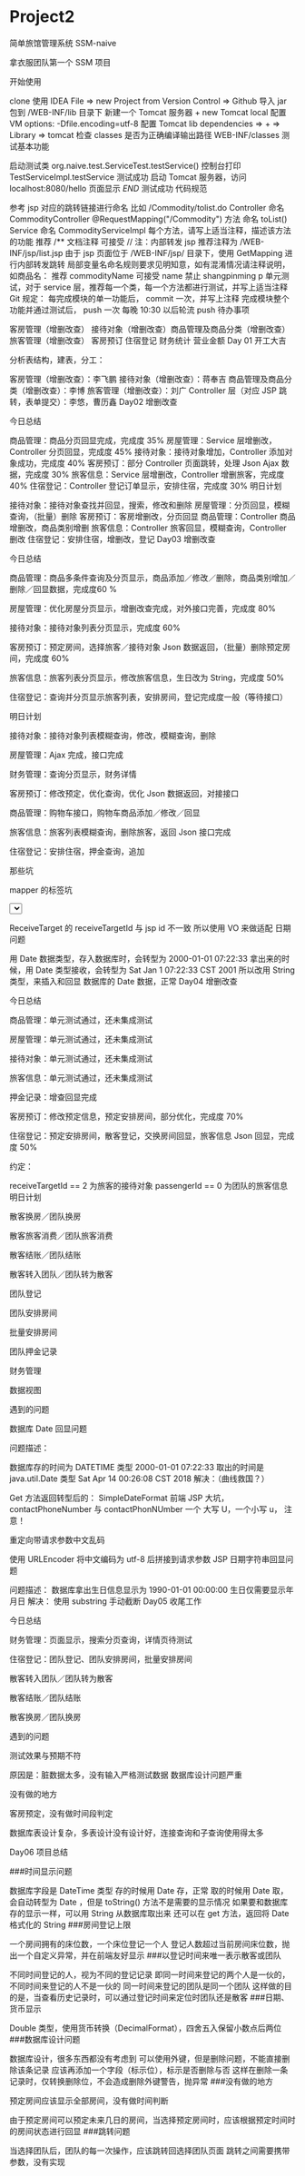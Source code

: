 # Project2
简单旅馆管理系统
SSM-naive

拿衣服团队第一个 SSM 项目

开始使用

clone 使用 IDEA File => new Project from Version Control => Github
导入 jar 包到 /WEB-INF/lib 目录下
新建一个 Tomcat 服务器 + new Tomcat local
配置 VM options: -Dfile.encoding=utf-8
配置 Tomcat lib dependencies => + => Library => tomcat
检查 classes 是否为正确编译输出路径 WEB-INF/classes
测试基本功能

启动测试类 org.naive.test.ServiceTest.testService() 控制台打印 TestServiceImpl.testService 测试成功
启动 Tomcat 服务器，访问 localhost:8080/hello 页面显示 $END$ 测试成功
代码规范

参考 jsp 对应的跳转链接进行命名
比如 /Commodity/tolist.do
Controller 命名 CommodityController @RequestMapping("/Commodity")
方法 命名 toList()
Service 命名 CommodityServiceImpl
每个方法，请写上适当注释，描述该方法的功能
推荐 /** 文档注释
可接受 //
注：内部转发 jsp 推荐注释为 /WEB-INF/jsp/list.jsp
由于 jsp 页面位于 /WEB-INF/jsp/ 目录下，使用 GetMapping 进行内部转发跳转
局部变量名命名规则要求见明知意，如有混淆情况请注释说明，如商品名：
推荐 commodityName
可接受 name
禁止 shangpinming p
单元测试，对于 service 层，推荐每一个类，每一个方法都进行测试，并写上适当注释
Git 规定：
每完成模块的单一功能后， commit 一次，并写上注释
完成模块整个功能并通过测试后， push 一次
每晚 10:30 以后轮流 push
待办事项

 ​客房管理（增删改查）
 ​接待对象（增删改查）
 ​商品管理及商品分类（增删改查）
 ​旅客管理（增删改查）
 客房预订
 住宿登记
 财务统计
 营业金额
Day 01 开工大吉

分析表结构，建表，分工：

客房管理（增删改查）：李飞鹏
接待对象（增删改查）：蒋奉吉
商品管理及商品分类（增删改查）：李博
旅客管理（增删改查）：刘广
Controller 层（对应 JSP 跳转，表单提交）：李悠，曹历鑫
Day02 增删改查

今日总结

商品管理：商品分页回显完成，完成度 35%
房屋管理：Service 层增删改，Controller 分页回显，完成度 45%
接待对象：接待对象增加，Controller 添加对象成功，完成度 40%
客房预订：部分 Controller 页面跳转，处理 Json Ajax 数据，完成度 30%
旅客信息：Service 层增删改，Controller 增删旅客，完成度 40%
住宿登记：Controller 登记订单显示，安排住宿，完成度 30%
明日计划

接待对象：接待对象查找并回显，搜索，修改和删除
房屋管理：分页回显，模糊查询，（批量）删除
客房预订：客房增删改，分页回显
商品管理：Controller 商品增删改，商品类别增删
旅客信息：Controller 旅客回显，模糊查询，Controller 删改
住宿登记：安排住宿，增删改，登记
Day03 增删改查

今日总结

商品管理：商品多条件查询及分页显示，商品添加／修改／删除，商品类别增加／删除／回显数据，完成度60 %

房屋管理：优化房屋分页显示，增删改查完成，对外接口完善，完成度 80%

接待对象：接待对象列表分页显示，完成度 60%

客房预订：预定房间，选择旅客／接待对象 Json 数据返回，（批量）删除预定房间，完成度 60%

旅客信息：旅客列表分页显示，修改旅客信息，生日改为 String，完成度 50%

住宿登记：查询并分页显示旅客列表，安排房间，登记完成度一般（等待接口）

明日计划

接待对象：接待对象列表模糊查询，修改，模糊查询，删除

房屋管理：Ajax 完成，接口完成

财务管理：查询分页显示，财务详情

客房预订：修改预定，优化查询，优化 Json 数据返回，对接接口

商品管理：购物车接口，购物车商品添加／修改／回显

旅客信息：旅客列表模糊查询，删除旅客，返回 Json 接口完成

住宿登记：安排住宿，押金查询，追加

那些坑

mapper 的标签坑

<select> 可以设置 resultType
<insert> 不能设置 resultType ，否则报错
Jsp 页面字段名与 Bean 类字段名不一致

ReceiveTarget 的 receiveTargetId 与 jsp id 不一致
所以使用 VO 来做适配
日期问题

用 Date 数据类型，存入数据库时，会转型为 2000-01-01 07:22:33
拿出来的时候，用 Date 类型接收，会转型为 Sat Jan 1 07:22:33 CST 2001
所以改用 String 类型，来插入和回显 数据库的 Date 数据，正常
Day04 增删改查

今日总结

商品管理：单元测试通过，还未集成测试

房屋管理：单元测试通过，还未集成测试

接待对象：单元测试通过，还未集成测试

旅客信息：单元测试通过，还未集成测试

押金记录：增查回显完成

客房预订：修改预定信息，预定安排房间，部分优化，完成度 70%

住宿登记：预定安排房间，散客登记，交换房间回显，旅客信息 Json 回显，完成度 50%

约定：

receiveTargetId == 2 为旅客的接待对象
passengerId == 0 为团队的旅客信息
明日计划

散客换房／团队换房

散客旅客消费／团队旅客消费

散客结账／团队结账

散客转入团队／团队转为散客

团队登记

团队安排房间

批量安排房间

团队押金记录

财务管理

数据视图

遇到的问题

数据库 Date 回显问题

问题描述：

数据库存的时间为 DATETIME 类型 2000-01-01 07:22:33
取出的时间是 java.util.Date 类型 Sat Apr 14 00:26:08 CST 2018
解决：（曲线救国？）

Get 方法返回转型后的： SimpleDateFormat
前端 JSP 大坑，contactPhoneNumber 与 contactPhonNUmber 一个 大写 U，一个小写 u， 注意！

重定向带请求参数中文乱码

使用 URLEncoder 将中文编码为 utf-8 后拼接到请求参数
JSP 日期字符串回显问题

问题描述：
数据库拿出生日信息显示为 1990-01-01 00:00:00
生日仅需要显示年月日
解决：
使用 substring 手动截断
Day05 收尾工作

今日总结

财务管理：页面显示，搜索分页查询，详情页待测试

住宿登记：团队登记、团队安排房间，批量安排房间

散客转入团队／团队转为散客

散客结账／团队结账

散客换房／团队换房

遇到的问题

测试效果与预期不符

原因是：脏数据太多，没有输入严格测试数据
数据库设计问题严重

没有做的地方

客房预定，没有做时间段判定

数据库表设计复杂，多表设计没有设计好，连接查询和子查询使用得太多

Day06 项目总结

###时间显示问题

数据库字段是 DateTime 类型
存的时候用 Date 存，正常
取的时候用 Date 取，会自动转型为 Date ，但是 toString() 方法不是需要的显示情况
如果要和数据库存的显示一样，可以用 String 从数据库取出来
还可以在 get 方法，返回将 Date 格式化的 String
###房间登记上限

一个房间拥有的床位数，一个床位登记一个人
登记人数超过当前房间床位数，抛出一个自定义异常，并在前端友好显示
###以登记时间来唯一表示散客或团队

不同时间登记的人，视为不同的登记记录
即同一时间来登记的两个人是一伙的，不同时间来登记的人不是一伙的
同一时间来登记的团队是同一个团队
这样做的目的是，当查看历史记录时，可以通过登记时间来定位时团队还是散客
###日期、货币显示

Double 类型，使用货币转换（DecimalFormat），四舍五入保留小数点后两位
###数据库设计问题

数据库设计，很多东西都没有考虑到
可以使用外键，但是删除问题，不能直接删除该条记录
应该再添加一个字段（标示位），标示是否删除与否
这样在删除一条记录时，仅转换删除位，不会造成删除外键警告，抛异常
###没有做的地方

预定房间应该显示全部房间，没有做时间判断

由于预定房间可以预定未来几日的房间，当选择预定房间时，应该根据预定时间时的房间状态进行回显
###跳转问题

当选择团队后，团队的每一次操作，应该跳转回选择团队页面
跳转之间需要携带参数，没有实现

